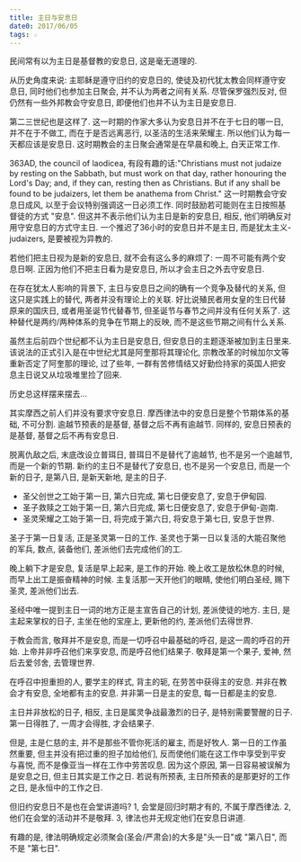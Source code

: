 ```yaml
---
title: 主日与安息日
date0: 2017/06/05
tags: ☆
---
```


民间常有以为主日是基督教的安息日, 这是毫无道理的.

从历史角度来说: 主耶稣是遵守旧约的安息日的, 使徒及初代犹太教会同样遵守安息日, 同时他们也参加主日聚会, 并不认为两者之间有关系.  尽管保罗强烈反对, 但仍然有一些外邦教会守安息日, 即便他们也并不认为主日是安息日.

第二三世纪也是这样了. 这一时期的作家大多认为安息日并不在于七日的哪一日, 并不在于不做工, 而在于是否远离恶行, 以圣洁的生活来荣耀主. 所以他们认为每一天都应该是安息日. 这时期教会的主日聚会通常是在早晨和晚上, 白天正常工作.

363AD, the council of laodicea, 有段有趣的话:"Christians must not judaize by resting on the Sabbath, but must work on that day, rather honouring the Lord's Day; and, if they can, resting then as Christians. But if any shall be found to be judaizers, let them be anathema from Christ." 这一时期教会守安息日成风, 以至于会议特别强调这一日必须工作. 同时鼓励若可能则在主日按照基督徒的方式 "安息". 但这并不表示他们认为主日是新的安息日, 相反, 他们明确反对用守安息日的方式守主日. 一个推迟了36小时的安息日并不是主日, 而是犹太主义-judaizers, 是要被视为异教的.

若他们把主日视为是新的安息日, 就不会有这么多的麻烦了: 一周不可能有两个安息日啊. 正因为他们不把主日看为是安息日, 所以才会主日之外去守安息日.

在存在犹太人影响的背景下, 主日与安息日之间的确有一个竞争及替代的关系, 但这只是实践上的替代, 两者并没有理论上的关联. 好比说殖民者用女皇的生日代替原来的国庆日, 或者用圣诞节代替春节, 但圣诞节与春节之间并没有任何关系了. 这种替代是两约/两种体系的竞争在节期上的反映, 而不是这些节期之间有什么关系.

虽然主后前四个世纪都不认为主日是安息日, 但安息日的主题逐渐被加到主日里来. 该说法的正式引入是在中世纪尤其是阿奎那将其理论化, 宗教改革的时候加尔文等重新否定了阿奎那的理论, 过了些年, 一群有苦修情结又好勤俭持家的英国人把安息主日说又从垃圾堆里捡了回来.

历史总这样摆来摆去...

其实摩西之前人们并没有要求守安息日. 摩西律法中的安息日是整个节期体系的基础, 不可分割. 逾越节预表的是基督, 基督之后不再有逾越节. 同样的, 安息日预表的是基督, 基督之后不再有安息日.

脱离仇敌之后, 末底改设立普珥日, 普珥日不是替代了逾越节, 也不是另一个逾越节, 而是一个新的节期. 新约的主日不是替代了安息日, 也不是另一个安息日, 而是一个新的日子, 是第八日, 是新天新地, 是主的日子.

- 圣父创世之工始于第一日, 第六日完成, 第七日便安息了, 安息于伊甸园.
- 圣子救赎之工始于第一日, 第六日完成, 第七日便安息了, 安息于伊甸-迦南.
- 圣灵荣耀之工始于第一日, 将完成于第六日, 将安息于第七日, 安息于世界.

圣子于第一日复活, 正是圣灵第一日的工作. 圣灵也于第一日以复活的大能召聚他的军兵, 数点, 装备他们, 差派他们去完成他们的工.

晚上躺下才是安息, 复活是早上起来, 是工作的开始. 晚上收工是放松休息的时候, 而早上出工是振奋精神的时候. 主复活那一天开他们的眼睛, 使他们明白圣经, 赐下圣灵, 差派他们出去.

圣经中唯一提到主日一词的地方正是主宣告自己的计划, 差派使徒的地方. 主日, 是主起来掌权的日子, 主坐在他的宝座上, 更新他的约, 差派他们去得世界.

于教会而言, 敬拜并不是安息, 而是一切呼召中最基础的呼召, 是这一周的呼召的开始. 上帝并非呼召他们来享安息, 而是呼召他们结果子. 敬拜是第一个果子, 爱神, 然后去爱邻舍, 去管理世界.

在呼召中担重担的人, 要学主的样式, 背主的轭, 在劳苦中获得主的安息. 并非在教会才有安息, 全地都有主的安息. 并非第一日是主的安息, 每一日都是主的安息.

主日并非放松的日子, 相反, 主日是属灵争战最激烈的日子, 是特别需要警醒的日子. 第一日得胜了, 一周才会得胜, 才会结果子.

但是, 主是仁慈的主, 并不是那些不管你死活的雇主, 而是好牧人. 第一日的工作虽然重要, 但主并没有把过重的担子加给他们, 反而使他们能在这工作中享受到平安与喜悦, 而不是像亚当一样在工作中劳苦叹息. 因为这个原因, 第一日容易被误解为是安息之日, 但主日其实是工作之日. 若说有所预表, 主日所预表的是那更好的工作之日, 是永恒中的工作之日.

但旧约安息日不是也在会堂讲道吗? 1, 会堂是回归时期才有的, 不属于摩西律法. 2, 他们在会堂的活动并不是敬拜. 3, 律法也并无规定他们在安息日讲道.

有趣的是, 律法明确规定必须聚会(圣会/严肃会)的大多是"头一日"或 "第八日", 而不是 "第七日".
